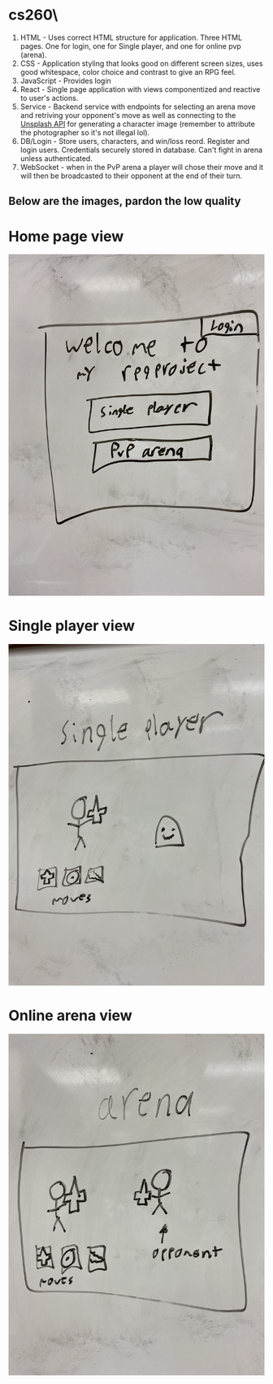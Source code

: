 # cs260\
1. HTML -  Uses correct HTML structure for application. Three HTML pages. One for login, one for Single player, and one for online pvp (arena).
2. CSS - Application styling that looks good on different screen sizes, uses good whitespace, color choice and contrast to give an RPG feel.
3. JavaScript - Provides login
4. React - Single page application with views componentized and reactive to user's actions.
5. Service - Backend service with endpoints for selecting an arena move and retriving your opponent's move as well as connecting to the [Unsplash API](https://unsplash.com/documentation) for generating a character image (remember to attribute the photographer so it's not illegal lol).
6. DB/Login - Store users, characters, and win/loss reord. Register and login users. Credentials securely stored in database. Can't fight in arena unless authenticated.
7. WebSocket - when in the PvP arena a player will chose their move and it will then be broadcasted to their opponent at the end of their turn.

## Below are the images, pardon the low quality

# Home page view

![RPG home page](images/IMG_1309.jpg)

# Single player view

![Single player view](images/IMG_1307.jpg)

# Online arena view
![Online arena view](images/IMG_1308.jpg)
